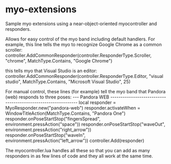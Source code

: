 # myo-extensions
Sample myo extensions using a near-object-oriented myocontroller and responders. 

Allows for easy control of the myo band including default handlers.
For example, this line tells the myo to recognize Google Chrome as a common scroller:
    controller.AddCommonResponder(controller.ResponderType.Scroller, "chrome", MatchType.Contains, "Google Chrome")

this tells myo that Visual Studio is an editor:
    controller.AddCommonResponder(controller.ResponderType.Editor, "visual studio", MatchType.Contains, "Microsoft Visual Studio", 25) 

For manual control, these lines (for example) tell the myo band that Pandora (web) responds to three poses:
    --- Pandora WEB --------------------------------------------------------------
    local responder = MyoResponder.new("pandora-web")
    responder.activateWhen = WindowTitleAction(MatchType.Contains, "Pandora One")
    responder.onPoseStartStop("fingersSpread", environment.pressAction("space"))
    responder.onPoseStartStop("waveOut", environment.pressAction("right_arrow"))
    responder.onPoseStartStop("waveIn", environment.pressAction("left_arrow"))
    controller.Add(responder)
    
The myocontroller.lua handles all these so that you can add as many responders in as few lines of code and they all work at the same time.
